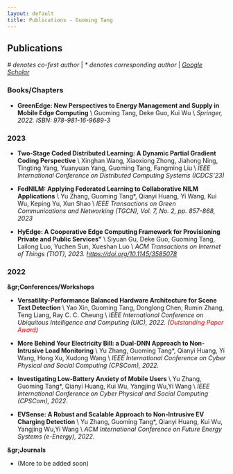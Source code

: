 ```yaml
---
layout: default
title: Publications - Guoming Tang
---
```


## Publications 

_# denotes co-first author_ | _* denotes corresponding author_ | <a href="https://scholar.google.com/citations?user=8key_ToAAAAJ&hl=en" target="_blank">_Google Scholar_</a>

### Books/Chapters
 * __GreenEdge: New Perspectives to Energy Management and Supply in Mobile Edge Computing__ \\
 Guoming Tang, Deke Guo, Kui Wu \\
 _Springer, 2022. ISBN: 978-981-16-9689-3_

### 2023

- **Two-Stage Coded Distributed Learning: A Dynamic Partial Gradient Coding Perspective** \\
Xinghan Wang, Xiaoxiong Zhong, Jiahong Ning, Tingting Yang, Yuanyuan Yang, Guoming Tang, Fangming Liu \\
*IEEE International Conference on Distributed Computing Systems (ICDCS'23)*

- **FedNILM: Applying Federated Learning to Collaborative NILM Applications** \\
Yu Zhang, Guoming Tang*, Qianyi Huang, Yi Wang, Kui Wu, Keping Yu, Xun Shao \\
*IEEE Transactions on Green Communications and Networking (TGCN), Vol. 7, No. 2, pp. 857-868, 2023*

- **HyEdge: A Cooperative Edge Computing Framework for Provisioning Private and Public Services"** \\
Siyuan Gu, Deke Guo, Guoming Tang, Lailong Luo, Yuchen Sun, Xueshan Luo \\
*ACM Transactions on Internet of Things (TIOT), 2023. https://doi.org/10.1145/3585078*

### 2022

**&gr;Conferences/Workshops**

- **Versatility-Performance Balanced Hardware Architecture for Scene Text Detection** \\
Yao Xin, Guoming Tang, Donglong Chen, Rumin Zhang, Teng Liang, Ray C. C. Cheung \\
*IEEE International Conference on Ubiquitous Intelligence and Computing (UIC), 2022. (<span style="color:red">Outstanding Paper Award</span>)*

- **More Behind Your Electricity Bill: a Dual-DNN Approach to Non-Intrusive Load Monitoring** \\
Yu Zhang, Guoming Tang*, Qianyi Huang, Yi Wang, Hong Xu, Xudong Wang \\
*IEEE International Conference on Cyber Physical and Social Computing (CPSCom), 2022.*

- **Investigating Low-Battery Anxiety of Mobile Users** \\
Yu Zhang, Guoming Tang*, Qianyi Huang, Kui Wu, Yangjing Wu,Yi Wang \\
*IEEE International Conference on Cyber Physical and Social Computing (CPSCom), 2022.*

- **EVSense: A Robust and Scalable Approach to Non-Intrusive EV Charging Detection** \\
Yu Zhang, Guoming Tang*, Qianyi Huang, Kui Wu, Yangjing Wu,Yi Wang \\
*ACM International Conference on Future Energy Systems (e-Energy), 2022.*

**&gr;Journals**

- (More to be added soon)

